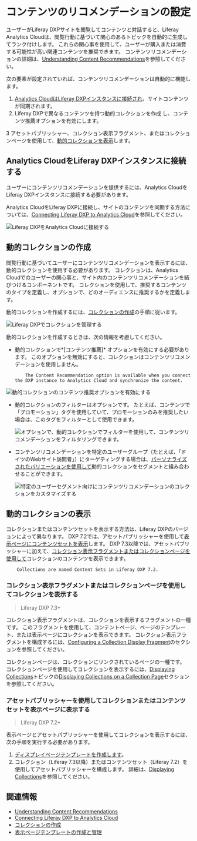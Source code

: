 # コンテンツのリコメンデーションの設定

ユーザーがLiferay DXPサイトを閲覧してコンテンツと対話すると、Liferay Analytics Cloudは、閲覧行動に基づいて関心のあるトピックを自動的に生成してランク付けします。 これらの関心事を使用して、ユーザーが購入または消費する可能性が高い関連コンテンツを推奨できます。 コンテンツリコメンデーションの詳細は、[Understanding Content Recommendations](./understanding-content-recommendations.md)を参照してください。

次の要素が設定されていれば、コンテンツリコメンデーションは自動的に機能します。

1.  [Analytics CloudはLiferay DXPインスタンスに接続され](#connecting-analytics-cloud-to-your-liferay-dxp-instance)、サイトコンテンツが同期されます。
2.  Liferay DXPで異なるコンテンツを持つ</a>動的コレクションを作成
し、コンテンツ推薦オプションを有効にします。</li> 
   
   3  アセットパブリッシャー、コレクション表示フラグメント、またはコレクションページを使用して、[動的コレクションを表示](#displaying-the-dynamic-collection)します。</ol> 



## Analytics CloudをLiferay DXPインスタンスに接続する

ユーザーにコンテンツリコメンデーションを提供するには、Analytics CloudをLiferay DXPインスタンスに接続する必要があります。

Analytics CloudをLiferay DXPに接続し、サイトのコンテンツを同期する方法については、[Connecting Liferay DXP to Analytics Cloud](https://learn.liferay.com/analytics-cloud/latest/en/getting-started/connecting-data-sources/connecting-liferay-dxp-to-analytics-cloud.html)を参照してください。

![Liferay DXPをAnalytics Cloudに接続する](./configuring-content-recommendations/images/02.png)



## 動的コレクションの作成

閲覧行動に基づいてユーザーにコンテンツリコメンデーションを表示するには、動的コレクションを使用する必要があります。 コレクションは、Analytics Cloudでのユーザーの関心事と、サイト内のコンテンツリコメンデーションを結びつけるコンポーネントです。 コレクションを使用して、推奨するコンテンツのタイプを定義し、オプションで、どのオーディエンスに推奨するかを定義します。

動的コレクションを作成するには、[コレクションの作成](../../../content-authoring-and-management/collections-and-collection-pages/creating-collections.md#creating-a-dynamic-collection)の手順に従います。

![Liferay DXPでコレクションを管理する](./configuring-content-recommendations/images/01.png)

動的コレクションを作成するときは、次の情報を考慮してください。

  - 動的コレクションで*[コンテンツ推薦]* オプションを有効にする必要があります。 このオプションを無効にすると、コレクションはコンテンツリコメンデーションを使用しません。 
    
    

    ``` note::
        The Content Recommendation option is available when you connect the DXP instance to Analytics Cloud and synchronize the content.
    ```


![動的コレクションのコンテンツ推奨オプションを有効にする](./configuring-content-recommendations/images/03.png)

  - 動的コレクションのフィルターはオプションです。 たとえば、コンテンツで「プロモーション」タグを使用していて、プロモーションのみを推奨したい場合は、このタグをフィルターとして使用できます。
    
    ![オプションで、動的コレクションでフィルターを使用して、コンテンツリコメンデーションをフィルタリングできます。](./configuring-content-recommendations/images/04.png)

  - コンテンツリコメンデーションを特定のユーザーグループ（たとえば、「ドイツのWebサイト訪問者」）にターゲティングする場合は、[パーソナライズされたバリエーションを使用して](./experience-personalization/personalizing-collections.md)動的コレクションをセグメントと組み合わせることができます。
    
    ![特定のユーザーセグメント向けにコンテンツリコメンデーションのコレクションをカスタマイズする](./configuring-content-recommendations/images/05.png)



## 動的コレクションの表示

コレクションまたはコンテンツセットを表示する方法は、Liferay DXPのバージョンによって異なります。 DXP 7.2では、アセットパブリッシャーを使用して[表示ページにコンテンツセットを表示](#display-the-collection-or-content-set-in-a-display-page-using-the-asset-publisher)します。 DXP 7.3以降では、アセットパブリッシャーに加えて、[コレクション表示フラグメントまたはコレクションページを使用して](#display-the-collection-using-a-collection-display-fragment-or-a-collection-page)コレクションのコンテンツを表示できます。



``` note::
    Collections are named Content Sets in Liferay DXP 7.2.
```




### コレクション表示フラグメントまたはコレクションページを使用してコレクションを表示する



> Liferay DXP 7.3+

コレクション表示フラグメントは、コレクションを表示するフラグメントの一種です。 このフラグメントを使用して、コンテントページ、ページのテンプレート、または表示ページにコレクションを表示できます。 コレクション表示フラグメントを構成するには、[Configuring a Collection Display Fragment](../../displaying-content/displaying-collections.md#configuring-a-collection-display-fragment)のセクションを参照してください。

コレクションページは、コレクションにリンクされているページの一種です。 コレクションページを使用してコレクションを表示するには、[Displaying Collections](../../displaying-content/displaying-collections.md)トピックの[Displaying Collections on a Collection Page](../../displaying-content/displaying-collections.md#displaying-collections-on-a-collection-page)セクションを参照してください。



### アセットパブリッシャーを使用してコレクションまたはコンテンツセットを表示ページに表示する



> Liferay DXP 7.2+

表示ページとアセットパブリッシャーを使用してコレクションを表示するには、次の手順を実行する必要があります。

1.  [ディスプレイページテンプレートを作成します](../../displaying-content/using-display-page-templates/creating-and-managing-display-page-templates.md)。
2.  コレクション（Liferay 7.3以降）またはコンテンツセット（Liferay 7.2）を使用してアセットパブリッシャーを構成します。 詳細は、[Displaying Collections](../../displaying-content/displaying-collections.md)を参照してください。



## 関連情報

  - [Understanding Content Recommendations](./understanding-content-recommendations.md)
  - [Connecting Liferay DXP to Analytics Cloud](https://learn.liferay.com/analytics-cloud/latest/en/getting-started/connecting-data-sources/connecting-liferay-dxp-to-analytics-cloud.html)
  - [コレクションの作成](../../../content-authoring-and-management/collections-and-collection-pages/creating-collections.md#creating-a-dynamic-collection)
  - [表示ページテンプレートの作成と管理](../../displaying-content/using-display-page-templates/creating-and-managing-display-page-templates.md)
